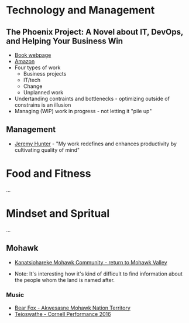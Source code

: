 # Technology and Management 

## The Phoenix Project: A Novel about IT, DevOps, and Helping Your Business Win
- [Book webpage](https://itrevolution.com/the-phoenix-project/)
- [Amazon](https://www.amazon.com/dp/B078Y98RG8/ref=cm_sw_em_r_mt_dp_HcddGbKMGHM26)
- Four types of work
  - Business projects
  - IT/tech
  - Change
  - Unplanned work
- Undertanding contraints and bottlenecks - optimizing outside of constrains is an illusion
- Managing (WIP) work in progress - not letting it "pile up" 

## Management
- [Jeremy Hunter](https://jeremyhunter.net/about/) - "My work redefines and enhances productivity by cultivating quality of mind"

# Food and Fitness
...

# Mindset and Spritual 
...

## Mohawk
- [Kanatsiohareke Mohawk Community - return to Mohawk Valley](https://www.mohawkcommunity.org/)

- Note: It's interesting how it's kind of difficult to find information about the people whom the land is named after. 
### Music
- [Bear Fox - Akwesasne Mohawk Nation Territory](https://bearfoxmusic.com/home)
- [Teioswathe - Cornell Performance 2016](https://youtu.be/xs1UhsIPCcI)

